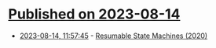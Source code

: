 # [Published on 2023-08-14](index.md)

* [2023-08-14, 11:57:45](https://lobste.rs/s/lhl1z6/resumable_state_machines_2020) - [Resumable State Machines (2020)](https://www.youtube.com/watch?v=GYi3ZMF8Pm0)

